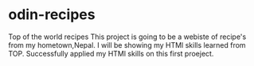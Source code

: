 # odin-recipes
Top of the world recipes
This project is going to be a webiste of recipe's from my hometown,Nepal. I will be showing my HTMl skills learned from TOP.
Successfully applied my HTMl skills on this first proeject.
